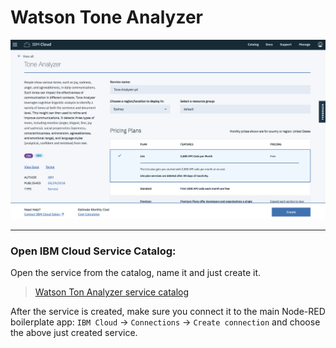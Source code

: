 # Watson Tone Analyzer

![](../img/tone-analyzer-catalog.png)

<hr>

### Open IBM Cloud Service Catalog:

Open the service from the catalog, name it and just create it.


> [Watson Ton Analyzer service catalog](https://console.bluemix.net/catalog/services/tone-analyzer)


After the service is created, make sure you connect it to the main Node-RED boilerplate app: `IBM Cloud` -> `Connections` -> `Create connection` and choose the above just created service.
